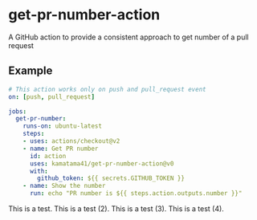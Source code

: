 # get-pr-number-action

A GitHub action to provide a consistent approach to get number of a pull request

## Example

```yaml
# This action works only on push and pull_request event
on: [push, pull_request]

jobs:
  get-pr-number:
    runs-on: ubuntu-latest
    steps:
    - uses: actions/checkout@v2
    - name: Get PR number
      id: action
      uses: kamatama41/get-pr-number-action@v0
      with:
        github_token: ${{ secrets.GITHUB_TOKEN }}
    - name: Show the number
      run: echo "PR number is ${{ steps.action.outputs.number }}"
```

This is a test.
This is a test (2).
This is a test (3).
This is a test (4).
